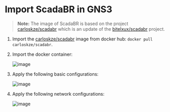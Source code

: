 # Import ScadaBR in GNS3

> **Note:** The image of ScadaBR is based on the project [carloskze/scadabr](https://hub.docker.com/r/carloskze/scadabr) which is an update of the [bitelxux/scadabr](https://github.com/bitelxux/scadabr) project.

1. Import the [carloskze/scadabr](https://hub.docker.com/r/carloskze/scadabr) image from docker hub: `docker pull carloskze/scadabr`.

2. Import the docker container:

    ![image](https://user-images.githubusercontent.com/6643905/217917979-b9f6edec-bc9d-4561-832a-4591be7fa32a.png)

3. Apply the following basic configurations:

    ![image](https://user-images.githubusercontent.com/6643905/217918649-19b5a735-e39b-4dda-ab68-099f12e36860.png)

4. Apply the following network configurations:

    ![image](https://user-images.githubusercontent.com/6643905/217919051-565afa38-7e78-4a44-af06-9bd831e8f3dc.png)
